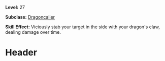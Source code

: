 <!-- TITLE: Side Claw -->
<!-- SUBTITLE:  -->

**Level:** 27

**Subclass:** [Dragoncaller](dragoncaller)

**Skill Effect:** Viciously stab your target in the side with your dragon's claw, dealing damage over time.

# Header